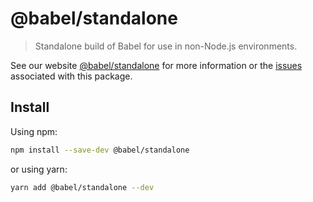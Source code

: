 # @babel/standalone

> Standalone build of Babel for use in non-Node.js environments.

See our website [@babel/standalone](https://babeljs.io/docs/en/babel-standalone) for more information or the [issues](https://github.com/babel/babel/issues?utf8=%E2%9C%93&q=is%3Aissue+label%3A%22pkg%3A%20standalone%22+is%3Aopen) associated with this package.

## Install

Using npm:

```sh
npm install --save-dev @babel/standalone
```

or using yarn:

```sh
yarn add @babel/standalone --dev
```
